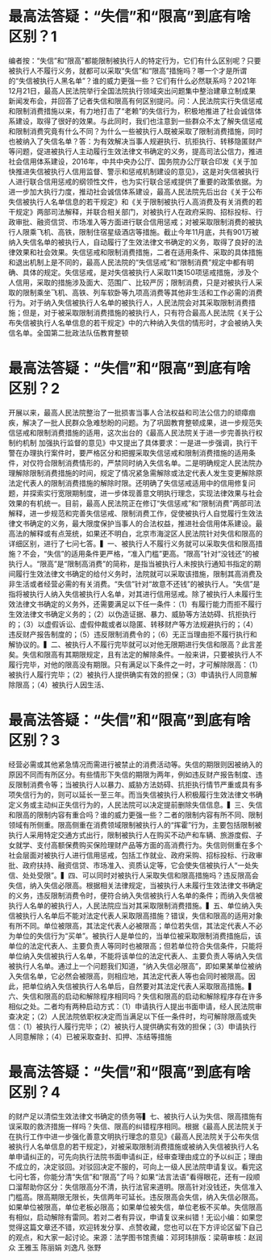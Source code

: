 # 最高法答疑：“失信”和“限高”到底有啥区别？1

编者按：“失信”和“限高”都能限制被执行人的特定行为，它们有什么区别呢？只要被执行人不履行义务，就都可以采取“失信”和“限高”措施吗？哪一个才是所谓的“失信被执行人黑名单”？谁的威力更强一些？它们有什么必然联系吗？2021年12月21日，最高人民法院举行全国法院执行领域突出问题集中整治建章立制成果新闻发布会，并回答了记者失信和限高有何区别提问。问：人民法院实行失信惩戒和限制消费措施以来，有力地打击了“老赖”的失信行为，积极地推进了社会诚信体系建设，取得了很好的效果。与此同时，我们也注意到一些群众不太了解失信惩戒和限制消费究竟有什么不同？为什么一些被执行人既被采取了限制消费措施，同时也被纳入了失信名单？答：为有效解决当事人规避执行、抗拒执行、转移隐匿财产等问题，促进被执行人主动履行生效法律文书确定的义务，提高司法公信力，推进社会信用体系建设，2016年，中共中央办公厅、国务院办公厅联合印发《关于加快推进失信被执行人信用监督、警示和惩戒机制建设的意见》，这是对失信被执行人进行联合信用惩戒的纲领性文件，也为实行联合惩戒提供了重要的政策依据。为进一步加大执行力度，推动社会诚信体系建设，最高人民法院先后出台《关于公布失信被执行人名单信息的若干规定》和《关于限制被执行人高消费及有关消费的若干规定》两部司法解释，并联合相关部门，对被执行人在政府采购、招标投标、行政审批、融资信贷、市场准入等方面进行联合信用惩戒；对被采取限制消费的被执行人限乘飞机、高铁，限制住宿星级酒店等措施。截止今年11月底，共有901万被纳入失信名单的被执行人，自动履行了生效法律文书确定的义务，取得了良好的法律效果和社会效果。失信惩戒和限制消费措施，二者在适用条件、采取的具体措施和退出机制上是不同的，最高人民法院的“失信惩戒”和“限制消费”规定中都有明确、具体的规定。失信惩戒，是对失信被执行人采取11类150项惩戒措施，涉及个人信用，采取的措施涉及面大、范围广、比较严厉；限制消费，只是对被执行人采取的限制乘坐飞机、高铁、列车软卧等九项高消费等其他非生活和工作必需的消费行为。对于纳入失信被执行人名单的被执行人，人民法院会对其采取限制消费措施；但是，对于被采取限制消费措施的被执行人，只有符合最高人民法院《关于公布失信被执行人名单信息的若干规定》中的六种纳入失信的情形时，才会被纳入失信名单。全国第二批政法队伍教育整顿

# 最高法答疑：“失信”和“限高”到底有啥区别？2

开展以来，最高人民法院整治了一批损害当事人合法权益和司法公信力的顽瘴痼疾，解决了一批人民群众急难愁盼的问题。为了巩固教育整顿成果，进一步规范失信惩戒和限制消费措施的适用，这次出台的《最高人民法院关于进一步完善执行权制约机制 加强执行监督的意见》中又提出了具体要求：一是进一步强调，执行干警在办理执行案件时，要严格区分和把握采取失信惩戒和限制消费措施的适用条件，对仅符合限制消费情形的，严禁同时纳入失信名单。二是明确规定人民法院办理解除限制消费措施的时间，规定了情况紧急需解除或法定代表人发生变更解除原法定代表人的限制消费措施的解除时限。还明确了失信惩戒适用中的信用修复问题，并探索实行宽限期制度，进一步体现善意文明执行理念，实现法律效果与社会效果的有机统一。目前，最高人民法院正在修订“失信惩戒”和“限制消费”两部司法解释，进一步规范和完善失信惩戒、限制消费工作，促使被执行人自觉履行生效法律文书确定的义务，最大限度保护当事人的合法权益，推进社会信用体系建设。最高法的解释或有点笼统，如果还不明白，北京市海淀区人民法院针对失信和限高的详细区别，进行了七问七答。▍一、被执行人不履行义务就可以采取失信和限高措施？不会，“失信”的适用条件更严格，“准入门槛”更高。“限高”针对“没钱还”的被执行人。“限高”是“限制高消费”的简称，是指当被执行人未按执行通知书指定的期间履行生效法律文书确定的给付义务时，法院就可以采取该措施，限制其高消费及非生活或者经营必需的有关消费。“失信”针对“故意不还钱”的被执行人。“失信”是指将被执行人纳入失信被执行人名单，对其进行信用惩戒。除了被执行人未履行生效法律文书确定的义务外，还需要满足以下任一条件：（1）有履行能力而拒不履行生效法律文书确定义务的；（2）以伪造证据、暴力、威胁等方法妨碍、抗拒执行的；（3）以虚假诉讼、虚假仲裁或者以隐匿、转移财产等方法规避执行的；（4）违反财产报告制度的；（5）违反限制消费令的；（6）无正当理由拒不履行执行和解协议的。▍二、被执行人不履行完毕就可以对他无限期进行失信和限高？此言差矣。失信和限高有其期限规定，且有法定的解除条件。一般来讲，只要被执行人不履行完毕，对他的限高没有期限。只有满足以下条件之一时，才可解除限高：（1）被执行人履行完毕；（2）被执行人提供确实有效的担保；（3）申请执行人同意解除限高；（4）被执行人因生活、

# 最高法答疑：“失信”和“限高”到底有啥区别？3

经营必需或其他紧急情况而需进行被禁止的消费活动等。失信的期限则因被纳入的原因不同而有所区分。有些情形下失信的期限为两年，例如违反财产报告制度、违反限制消费令等；当被执行人以暴力、威胁方法妨碍、抗拒执行情节严重或具有多项失信行为的，则可以延长一至三年。而当失信被执行人积极履行生效法律文书确定义务或主动纠正失信行为的，人民法院可以决定提前删除失信信息。▍三、失信和限高的限制内容有重合吗？谁的威力更强一些？二者的限制内容有所不同、限制领域有所侧重。限高侧重在消费领域限制被执行人的“挥霍”行为，主要包括限制被执行人采用特定交通方式出行，限制被执行人在购买不动产和车辆、旅游度假、子女就学、支付高额保费购买保险理财产品等方面的高消费行为。失信则侧重在多个社会层面对被执行人进行信用惩戒，包括工作就业、政府采购、招标投标、行政审批、政府扶持、融资信贷、市场准入、资质认定等，它会使失信被执行人“一处失信、处处受限”。▍四、可以同时对被执行人采取失信和限高措施吗？违反限高会失信，纳入失信必限高。根据相关法律规定，当被执行人未履行生效法律文书确定的义务，违反限制消费令时，便符合纳入失信被执行人名单的条件；而纳入失信被执行人名单的被执行人，人民法院应当对其采取限制消费措施。▍五、单位纳入失信被执行人名单后不能对法定代表人采取限高措施？错误，失信和限高的适用对象有所不同。单位被限高，其法定代表人必被限高；单位若失信，其法定代表人不必为单位的失信行为“买单”。被执行人是单位的，当单位被采取限制消费措施后，该单位的法定代表人、主要负责人等同时也被限高；但若单位符合失信条件，只能将单位纳入失信被执行人名单，不能将该单位的法定代表人、主要负责人等纳入失信被执行人名单。通过上一个问题我们知道，“纳入失信必限高”，即如果某单位被纳入失信名单，它必然会被限高，则相应地，其法定代表人等也会同时被限高。因此，把单位纳入失信被执行人名单后，自然要对其法定代表人采取限高措施。▍六、失信和限高的启动和解除程序相同吗？失信和限高的启动和解除程序存在许多相似之处。二者均有两种启动方式：（1）申请执行人提出书面申请，经人民法院审查决定；（2）人民法院依职权决定而当满足以下任一条件时，均可解除限高或失信：（1）被执行人履行完毕；（2）被执行人提供确实有效的担保；（3）申请执行人同意解除；（4）已被采取查封、扣押、冻结等措施

# 最高法答疑：“失信”和“限高”到底有啥区别？4

的财产足以清偿生效法律文书确定的债务等▍七、被执行人认为失信、限高措施有误采取的救济措施一样吗？失信、限高的纠错程序相同。根据《最高人民法院关于在执行工作中进一步强化善意文明执行理念的意见》《最高人民法院关于公布失信被执行人名单信息的若干规定》，对被采取限制消费措施或被纳入失信被执行人名单申请纠正的，可先向执行法院书面申请纠正，经审查理由成立的予以纠正；理由不成立的，决定驳回。对驳回决定不服的，可向上一级人民法院申请复议。看完这七问七答，你能分清“失信”和“限高”了吗？如果“法言法语”看得眼花，还有一段顺口溜帮助你区分：失信限高分不清，执行法官来道明。限高针对没钱还，失信准入门槛高。限高期限无限长，失信两年可延长。违反限高会失信，纳入失信必限高。如果单位被限高，单位老板必限高；如果单位被失信，单位老板不买单。失信限高有相似，启动解除有雷同。若对二者有异议，申请复议来纠错！无讼小编：如果您觉得这篇文章还不错，欢迎转发分享、点赞收藏，您也可以在下方评论区留下自己的观点，和大家一起讨论。来源：法学图书馆责编：邓珂玮排版：梁萌审核：赵润众 王雅玉 陈丽娟 刘逸凡 张野


